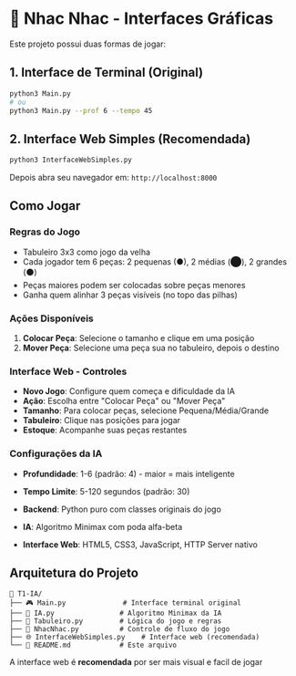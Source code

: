 # 🎯 Nhac Nhac - Interfaces Gráficas

Este projeto possui duas formas de jogar:

## 1. Interface de Terminal (Original)

```bash
python3 Main.py
# ou
python3 Main.py --prof 6 --tempo 45
```

## 2. Interface Web Simples (Recomendada) 

```bash
python3 InterfaceWebSimples.py
```

Depois abra seu navegador em: `http://localhost:8000`



## Como Jogar

### Regras do Jogo

- Tabuleiro 3x3 como jogo da velha
- Cada jogador tem 6 peças: 2 pequenas (●), 2 médias (⬤), 2 grandes (⚫)
- Peças maiores podem ser colocadas sobre peças menores
- Ganha quem alinhar 3 peças visíveis (no topo das pilhas)

### Ações Disponíveis

1. **Colocar Peça**: Selecione o tamanho e clique em uma posição
2. **Mover Peça**: Selecione uma peça sua no tabuleiro, depois o destino

### Interface Web - Controles

- **Novo Jogo**: Configure quem começa e dificuldade da IA
- **Ação**: Escolha entre "Colocar Peça" ou "Mover Peça"
- **Tamanho**: Para colocar peças, selecione Pequena/Média/Grande
- **Tabuleiro**: Clique nas posições para jogar
- **Estoque**: Acompanhe suas peças restantes

### Configurações da IA

- **Profundidade**: 1-6 (padrão: 4) - maior = mais inteligente
- **Tempo Limite**: 5-120 segundos (padrão: 30)


- **Backend**: Python puro com classes originais do jogo
- **IA**: Algoritmo Minimax com poda alfa-beta
- **Interface Web**: HTML5, CSS3, JavaScript, HTTP Server nativo


## Arquitetura do Projeto

```
📁 T1-IA/
├── 🎮 Main.py              # Interface terminal original
├── 🧠 IA.py                # Algoritmo Minimax da IA
├── 🎯 Tabuleiro.py         # Lógica do jogo e regras
├── 🎪 NhacNhac.py          # Controle de fluxo do jogo
├── 🌐 InterfaceWebSimples.py    # Interface web (recomendada)
└── 📖 README.md            # Este arquivo
```

A interface web é **recomendada** por ser mais visual e facil de jogar
